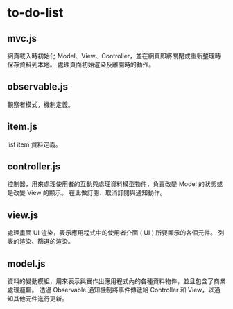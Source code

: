 # to-do-list

## mvc.js
網頁載入時初始化 Model、View、Controller，並在網頁即將關閉或重新整理時保存資料到本地。
處理頁面初始渲染及離開時的動作。

## observable.js
觀察者模式，機制定義。

## item.js
list item 資料定義。

## controller.js
控制器，用來處理使用者的互動與處理資料模型物件，負責改變 Model 的狀態或是改變 View 的顯示。
在此做訂閱、取消訂閱與通知動作。

## view.js
處理畫面 UI 渲染，表示應用程式中的使用者介面 ( UI ) 所要顯示的各個元件。
列表的渲染、篩選的渲染。

## model.js
資料的變動模組，用來表示與實作出應用程式內的各種資料物件，並且包含了商業處理邏輯。
透過 Observable 通知機制將事件傳遞給 Controller 和 View，以通知其他元件進行更新。
